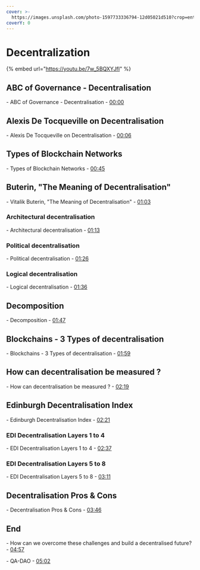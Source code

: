 ```yaml
---
cover: >-
  https://images.unsplash.com/photo-1597733336794-12d05021d510?crop=entropy&cs=tinysrgb&fm=jpg&ixid=MnwxOTcwMjR8MHwxfHNlYXJjaHwyfHxuZXR3b3JrfGVufDB8fHx8MTY1OTkxMjU3Nw&ixlib=rb-1.2.1&q=80
coverY: 0
---
```


# Decentralization

{% embed url="https://youtu.be/7w_5BQXYJfI" %}

## ABC of Governance - Decentralisation

\- ABC of Governance - Decentralisation - [00:00](https://www.youtube.com/watch?v=7w\_5BQXYJfI\&t=0s)&#x20;

## Alexis De Tocqueville on Decentralisation

\- Alexis De Tocqueville on Decentralisation - [00:06](https://www.youtube.com/watch?v=7w\_5BQXYJfI\&t=6s)&#x20;

## Types of Blockchain Networks

\- Types of Blockchain Networks - [00:45](https://www.youtube.com/watch?v=7w\_5BQXYJfI\&t=45s)&#x20;

## Buterin, "The Meaning of Decentralisation"

\- Vitalik Buterin, "The Meaning of Decentralisation" - [01:03](https://www.youtube.com/watch?v=7w\_5BQXYJfI\&t=63s)&#x20;

### Architectural decentralisation

\- Architectural decentralisation - [01:13](https://www.youtube.com/watch?v=7w\_5BQXYJfI\&t=73s)&#x20;

### Political decentralisation

\- Political decentralisation - [01:26](https://www.youtube.com/watch?v=7w\_5BQXYJfI\&t=86s)&#x20;

### Logical decentralisation

\- Logical decentralisation - [01:36](https://www.youtube.com/watch?v=7w\_5BQXYJfI\&t=96s)&#x20;

## Decomposition

\- Decomposition - [01:47](https://www.youtube.com/watch?v=7w\_5BQXYJfI\&t=107s)&#x20;

## Blockchains - 3 Types of decentralisation

\- Blockchains - 3 Types of decentralisation - [01:59](https://www.youtube.com/watch?v=7w\_5BQXYJfI\&t=119s)&#x20;

## How can decentralisation be measured ?

\- How can decentralisation be measured ? - [02:19](https://www.youtube.com/watch?v=7w\_5BQXYJfI\&t=139s)&#x20;

## Edinburgh Decentralisation Index

\- Edinburgh Decentralisation Index - [02:21](https://www.youtube.com/watch?v=7w\_5BQXYJfI\&t=141s)&#x20;

### &#x20;EDI Decentralisation Layers 1 to 4

\- EDI Decentralisation Layers 1 to 4 - [02:37](https://www.youtube.com/watch?v=7w\_5BQXYJfI\&t=157s)&#x20;

### EDI Decentralisation Layers 5 to 8&#x20;

\- EDI Decentralisation Layers 5 to 8 - [03:11](https://www.youtube.com/watch?v=7w\_5BQXYJfI\&t=191s)&#x20;

## Decentralisation Pros & Cons

\- Decentralisation Pros & Cons - [03:46](https://www.youtube.com/watch?v=7w\_5BQXYJfI\&t=226s)&#x20;

## End

\- How can we overcome these challenges and build a decentralised future? - [04:57](https://www.youtube.com/watch?v=7w\_5BQXYJfI\&t=297s)&#x20;

\- QA-DAO - [05:02](https://www.youtube.com/watch?v=7w\_5BQXYJfI\&t=302s)

